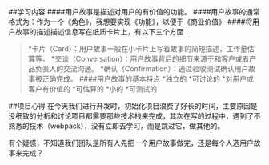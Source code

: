 ##学习内容
####用户故事是描述对用户的有价值的功能。
####用户故事的通常格式为：作为一个《角色》，我想要实现《功能》，以便于《商业价值》
####将用户故事的描述描述信息写在纸质卡片上，有以下三个方面：
> *卡片（Card）：用户故事一般在小卡片上写着故事的简短描述，工作量估算等。
> *交谈（Conversation）：用户故事背后的细节来源于和客户或者产品负责人的交流沟通。
> *确认（Confirmation）：通过验收测试确认用户故事被正确完成。
####用户故事的基本特点
> *独立的
> *可讨论的
> *对用户或客户有价值的
> *可估算的
> *小的
> *可测试的

##项目心得
在今天我们进行开发时，初始化项目浪费了好长的时间，主要原因是没细致的分析和讨论项目都需要那些技术栈来完成，其次在写的过程中，遇到了不熟悉的技术（webpack），没有立即去学习，而是跳过它，做其他的。

有个疑惑，不知道我们团队是所有人先把一个用户故事做完，还是每个人选用户故事来完成？
